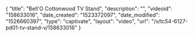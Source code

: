 {
    "title": "Bell'O Cottonwood TV Stand",
    "description": "",
    "videoid": "158633016",
    "date_created": "1523372097",
    "date_modified": "1526660397",
    "type": "captivate",
    "layout": "video",
    "url": "\/v\/tc54-6127-pd01-tv-stand-v\/158633016"
}